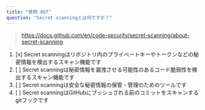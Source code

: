```yaml
---
title: "質問 007"
question: "Secret scanningとは何ですか？"
---
```


> https://docs.github.com/en/code-security/secret-scanning/about-secret-scanning
1. [x] Secret scanningはリポジトリ内のプライベートキーやトークンなどの秘密情報を検出するスキャン機能です
1. [ ] Secret scanningは秘密情報を漏洩させる可能性のあるコード脆弱性を検出するスキャン機能です
1. [ ] Secret scanningは安全な秘密情報の保管・管理のためのツールです
1. [ ] Secret scanningはGitHubにプッシュされる前のコミットをスキャンするgitフックです